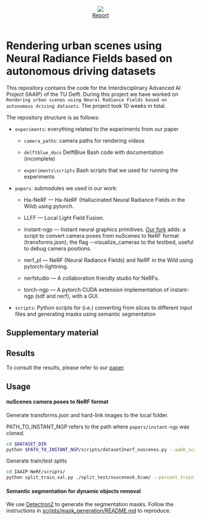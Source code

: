 <p align="center">
  <img src="https://d2k0ddhflgrk1i.cloudfront.net/Websections/Huisstijl/Bouwstenen/Logo/02-Visual-Bouwstenen-Logo-Varianten-v1.png"/><br>
  <a href="">Report</a>
  <br><br>
</p>

# Rendering urban scenes using Neural Radiance Fields based on autonomous driving datasets

This repository contains the code for the Interdisciplinary Advanced AI Project (IAAIP) of the TU Delft. During this project we have worked on `Rendering urban scenes using Neural Radiance Fields based on autonomous driving datasets`. The project took 10 weeks in total.

The repository structure is as follows:

- `experiments`: everything related to the experiments from our paper
  
  - `camera_paths`: camera paths for rendering videos
  
  - `delftblue_docs` DelftBlue Bash code with documentation (incomplete)
  
  - `experiments\scripts` Bash scripts that we used for running the experiments

- `papers`: submodules we used in our work:
  
  - Ha-NeRF — Ha-NeRF (Hallucinated Neural Radiance Fields in the Wild) using pytorch.
  
  - LLFF — Local Light Field Fusion.
  
  - instant-ngp — Instant neural graphics primitives. <u>Our fork</u> adds: a script to convert camera poses from nuScenes to NeRF format (transforms.json); the flag --visualize_cameras to the testbed, useful to debug camera positions.
  
  - nerf_pl — NeRF (Neural Radiance Fields) and NeRF in the Wild using pytorch-lightning.
  
  - nerfstudio — A collaboration friendly studio for NeRFs.
  
  - torch-ngp — A pytorch CUDA extension implementation of instant-ngp (sdf and nerf), with a GUI.

- `scripts`: Python scripts for (i.e.) converting from slices to different input files and generating masks using semantic segmentation

## Supplementary material

## Results

To consult the results, please refer to our [paper](paper.pdf).

## Usage

#### nuScenes camera poses to NeRF format

Generate transforms.json and hard-link images to the local folder.

PATH_TO_INSTANT_NGP refers to the path where `papers/instant-ngp` was cloned.

```bash
cd $DATASET_DIR
python $PATH_TO_INSTANT_NGP/scripts/dataset2nerf_nuscenes.py --aabb_scale=4 --num_dataset_samples=20 --scene_num 6 --nuscenes_dataroot $NUSCENES_DATAROOT --adaptive_rescale
```

Generate train/test splits

```bash
cd IAAIP-NeRF/scripts/
python split_train_val.py ./split_test/nuscenes6_6cam/ --percent_train 80
```

#### Semantic segmentation for dynamic objects removal

We use [Detectron2]() to generate the segmentation masks.
Follow the instructions in [scripts/mask_generation/README.md](scripts/mask_generation/README.md) to reproduce.